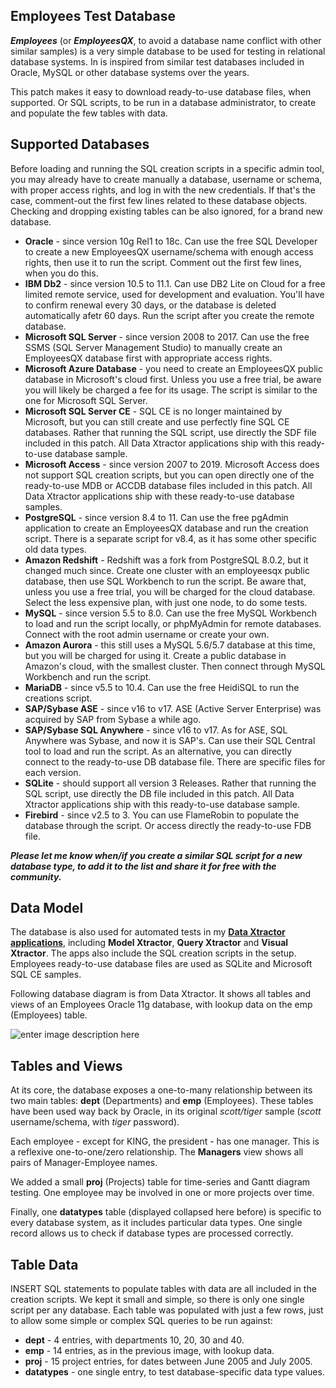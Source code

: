 ## Employees Test Database

***Employees*** (or ***EmployeesQX***, to avoid a database name conflict with other similar samples) is a very simple database to be used for testing in relational database systems. In is inspired from similar test databases included in Oracle, MySQL or other database systems over the years.

This patch makes it easy to download ready-to-use database files, when supported. Or SQL scripts, to be run in a database administrator, to create and populate the few tables with data.

## Supported Databases

Before loading and running the SQL creation scripts in a specific admin tool, you may already have to create manually a database, username or schema, with proper access rights, and log in with the new credentials. If that's the case, comment-out the first few lines related to these database objects. Checking and dropping existing tables can be also ignored, for a brand new database.

 - **Oracle** -  since version 10g Rel1 to 18c. Can use the free SQL Developer to create a new EmployeesQX username/schema with enough access rights, then use it to run the script. Comment out the first few lines, when you do this.
 - **IBM Db2** - since version 10.5 to 11.1. Can use DB2 Lite on Cloud for a free limited remote service, used for development and evaluation. You'll have to confirm renewal every 30 days, or the database is deleted automatically afetr 60 days. Run the script after you create the remote database.
 - **Microsoft SQL Server** -  since version 2008 to 2017. Can use the free SSMS (SQL Server Management Studio) to manually create an EmployeesQX database first with appropriate access rights.
 - **Microsoft Azure Database** - you need to create an EmployeesQX public database in Microsoft's cloud first. Unless you use a free trial, be aware you will likely be charged a fee for its usage. The script is similar to the one for Microsoft SQL Server.
 - **Microsoft SQL Server CE** - SQL CE is no longer maintained by Microsoft, but you can still create and use perfectly fine SQL CE databases. Rather that running the SQL script, use directly the SDF file included in this patch. All Data Xtractor applications ship with this ready-to-use database sample.
 - **Microsoft Access** - since version 2007 to 2019. Microsoft Access does not support SQL creation scripts, but you can open directly one of the ready-to-use MDB or ACCDB database files included in this patch. All Data Xtractor applications ship with these ready-to-use database samples.
 - **PostgreSQL** -  since version 8.4 to 11. Can use the free pgAdmin application to create an EmployeesQX database and run the creation script. There is a separate script for v8.4, as it has some other specific old data types.
 - **Amazon Redshift** - Redshift was a fork from PostgreSQL 8.0.2, but it changed much since. Create one cluster with an employeesqx public database, then use SQL Workbench to run the script. Be aware that, unless you use a free trial, you will be charged for the cloud database. Select the less expensive plan, with just one node, to do some tests.
 - **MySQL** -  since version 5.5 to 8.0. Can use the free MySQL Workbench to load and run the script locally, or phpMyAdmin for remote databases. Connect with the root admin username or create your own.
 - **Amazon Aurora** - this still uses a MySQL 5.6/5.7 database at this time, but you will be charged for using it. Create a public database in Amazon's cloud, with the smallest cluster. Then connect through MySQL Workbench and run the script.
 - **MariaDB** - since v5.5 to 10.4. Can use the free HeidiSQL to run the creations script.
 - **SAP/Sybase ASE** - since v16 to v17. ASE (Active Server Enterprise) was acquired by SAP from Sybase a while ago. 
 - **SAP/Sybase SQL Anywhere** - since v16 to v17. As for ASE, SQL Anywhere was Sybase, and now it is SAP's. Can use their SQL Central tool to load and run the script. As an alternative, you can directly connect to the ready-to-use DB database file. There are specific files for each version.
 - **SQLite** - should support all version 3 Releases. Rather that running the SQL script, use directly the DB file included in this patch. All Data Xtractor applications ship with this ready-to-use database sample.
 - **Firebird** - since v2.5 to 3. You can use FlameRobin to populate the database through the script. Or access directly the ready-to-use FDB file.  

***Please let me know when/if you create a similar SQL script for a new database type, to add it to the list and share it for free with the community.***

## Data Model

The database is also used for automated tests in my [**Data Xtractor applications**](https://data-xtractor.com), including **Model Xtractor**, **Query Xtractor** and **Visual Xtractor**. The apps also include the SQL creation scripts in the setup. Employees ready-to-use database files are used as SQLite and Microsoft SQL CE samples.

Following database diagram is from Data Xtractor. It shows all tables and views of an Employees Oracle 11g database, with lookup data on the emp (Employees) table.

![enter image description here](https://data-xtractor.com/wp-content/uploads/employees-test-database.png)

## Tables and Views

At its core, the database exposes a one-to-many relationship between its two main tables: **dept** (Departments) and **emp** (Employees). These tables have been used way back by Oracle, in its original *scott/tiger* sample (*scott* username/schema, with *tiger* password). 

Each employee - except for KING, the president - has one manager. This is a reflexive one-to-one/zero relationship. The **Managers** view shows all pairs of Manager-Employee names.

We added a small **proj** (Projects) table for time-series and Gantt diagram testing. One employee may be involved in one or more projects over time.

Finally, one **datatypes** table (displayed collapsed here before) is specific to every database system, as it includes particular data types. One single record allows us to check if database types are processed correctly.

## Table Data

INSERT SQL statements to populate tables with data are all included in the creation scripts. We kept it small and simple, so there is only one single script per any database. Each table was populated with just a few rows, just to allow some simple or complex SQL queries to be run against:

 - **dept** - 4 entries, with departments 10, 20, 30 and 40.
 - **emp** - 14 entries, as in the previous image, with lookup data.
 - **proj** - 15 project entries, for dates between June 2005 and July 2005.
 - **datatypes** - one single entry, to test database-specific data type values.
